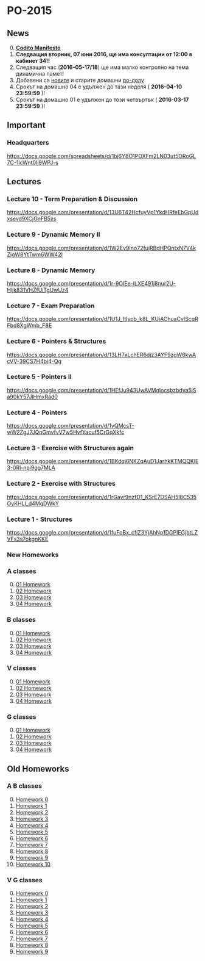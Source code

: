 # PO-2015

## News

0. [**Codito Manifesto**](https://docs.google.com/document/d/1Ub5tekkCVQxmzpmYgjHmaMqOzvXWb5T1P_fzYIMox8M/edit#)
0. **Следващия вторник, 07 юни 2016, ще има консултации от 12:00 в кабинет 34!!**
0. Следващия час (**2016-05-17/18**) ще има малко контролно на тема динамична памет!
0. Добавени са [новите](#new-homeworks) и старите домашни [по-долу](#old-homeworks)
0. Срокът на домашно 04 е удължен до тази неделя ( **2016-04-10 23:59:59** )!
0. Срокът на домашно 01 е удължен до този четвъртък ( **2016-03-17 23:59:59** )!

## Important

### Headquarters
https://docs.google.com/spreadsheets/d/1bj6Y8O1POXFm2LN03ut5ORoGL7C-1lcWnt0Ij9WPJ-s

## Lectures

### Lecture 10 - Term Preparation & Discussion
https://docs.google.com/presentation/d/13U6T42HcfuyVp1YkdHRfeEbGpUdxsevd9XCjGnFB5xs

### Lecture 9 - Dynamic Memory II
https://docs.google.com/presentation/d/1W2Ev9Ino72fujRBdHPQntxN7V4kZigW8YtTwm6WW42I

### Lecture 8 - Dynamic Memory
https://docs.google.com/presentation/d/1r-9OIEe-ILXE491j8nur2U-Hljk831VHZfUiTgUwUz4

### Lecture 7 - Exam Preparation
https://docs.google.com/presentation/d/1U1J_ItIyob_k8L_KUiAChuaCvIScqRFbd8XgWmb_F8E

### Lecture 6 - Pointers & Structures
https://docs.google.com/presentation/d/13LH7xLchER6djz3AYF9zgW6kwAcVV-39CS7H4bi4-Qg

### Lecture 5 - Pointers II
https://docs.google.com/presentation/d/1HEfJu943UwAVMqIocsbzbdva5lSa90kY57JlHmxRad0

### Lecture 4 - Pointers
https://docs.google.com/presentation/d/1vQMcsT-wW2ZgJ7JQnGmvfvV7w5HvfYacuf5CrGqXkfc

### Lecture 3 - Exercise with Structures again
https://docs.google.com/presentation/d/1BKdqi6NKZqAuD1JarhkKTMQQKlE3-0Rl-npi9gg7MLA

### Lecture 2 - Exercise with Structures
https://docs.google.com/presentation/d/1rGavr9nzfD1_KSrE7DSAH5l8C535OyKHLI_d4MqDWkY

### Lecture 1 - Structures
https://docs.google.com/presentation/d/1fuFoBx_cfjZ3YjAhNp1DGPIEGjbtLZVFs3s7okgnKKE

### New Homeworks
### A classes

0. [01 Homework](A/01/README.md)
0. [02 Homework](A/02/README.md)
0. [03 Homework](A/03/README.md)
0. [04 Homework](A/04/README.md)

### B classes

0. [01 Homework](B/01/README.md)
0. [02 Homework](B/02/README.md)
0. [03 Homework](B/03/README.md)
0. [04 Homework](B/04/README.md)

### V classes

0. [01 Homework](V/01/README.md)
0. [02 Homework](V/02/README.md)
0. [03 Homework](V/03/README.md)
0. [04 Homework](V/04/README.md)

### G classes

0. [01 Homework](G/01/README.md)
0. [02 Homework](G/02/README.md)
0. [03 Homework](G/03/README.md)
0. [04 Homework](G/04/README.md)

## Old Homeworks
### A B classes

0. [Homework 0](https://docs.google.com/presentation/d/15i3rlAeGX7YnCt7fVq6AdZf33Lgc4AOHWvTnDC-I24I/edit#slide=id.ge063510e8_0_62)
0. [Homework 1](https://docs.google.com/presentation/d/1UHWhWwYfh_dR-PtyRLMt5ErcFaGYvAONQd0QDdtNBJw/edit#slide=id.ge0dd53ff7_5_0)
0. [Homework 2](https://docs.google.com/presentation/d/1XBt84LbKHvRd92zLgaLcyC-ga0Ymlrs9H3_7NUn-1lc/edit#slide=id.gca15bdc74_0_9)
0. [Homework 3](https://docs.google.com/presentation/d/1PKipJkyZJxG-_6vHuSciKRCL-OHaZD08dPUeGGyyDis/edit#slide=id.ge4ead636d_3_0)
0. [Homework 4](https://docs.google.com/presentation/d/1XxmPMCg7fDMh8XkRo6sjJ47adUxvCwc2l1x0zk2VuvU/edit#slide=id.ge2ff8ea56_0_81)
0. [Homework 5](https://docs.google.com/presentation/d/10q2iBU8VYUDIngCjbA675dtCbU9aMyeqI7Z1Q0ij19I/edit#slide=id.ge5170674f_0_5)
0. [Homework 6](https://docs.google.com/presentation/d/1tRrXE61UccF3Ty51pkHkuN0QczQ71S7A3bkpyadLfTc/edit#slide=id.ge64dbcdf6_0_0)
0. [Homework 7](https://docs.google.com/presentation/d/1he0lQnT8k7faavvAh3EyKgCmYGMhPpzS3WpOWJUZEYM/edit#slide=id.gcd29c2a72_1_45)
0. [Homework 8](https://drive.google.com/file/d/0B83l5t-0yjU7Vl91Yy1PUFlXTkk/view?usp=sharing)
0. [Homework 9](https://docs.google.com/document/d/1B-ZN-pwSB-dur0p8-I6wCR30YU9-cazD3RDD0xIHM-8/edit?usp=sharing)
0. [Homework 10](https://docs.google.com/document/d/1zfNtzMacO3EzNS0s3qsNjvycLpoIzZhwz0AGDp1jYKI/edit?usp=sharing)


### V G classes
0. [Homework 0](https://docs.google.com/presentation/d/1Ztt6_sHYvs9JuNK0m6QUJHyzp6JfFIvFhnqNsA6blLY/edit#slide=id.ge063510e8_0_62)
0. [Homework 1](https://docs.google.com/presentation/d/1KOyuzeBV7ntvg9sK8BPb9_TOF_G3U41yDk8WuwOEQrI/edit#slide=id.ge0dd53ff7_5_0)
0. [Homework 2](https://docs.google.com/presentation/d/1sl-jsBzLDeq8aBuznykwE2DgBNy3FaxIg_yTlVnI-Ns/edit#slide=id.gca15bdc74_0_9)
0. [Homework 3](https://docs.google.com/presentation/d/1SWbUvnJkjZJqK_KDZb2O7CjHzyhScHkwgjWvy-dj18c/edit?usp=sharing)
0. [Homework 4](https://docs.google.com/presentation/d/1Y9Dmt3qMC40y9lWTGnSDuln8DtaD4jPIEW-zDM55dPs/edit#slide=id.ge64dbcdf6_0_0)
0. [Homework 5](https://docs.google.com/presentation/d/1qtS_InM-Jb2NnXoq28iCLqruC1uItbMSonSd7DRXgiE/edit#slide=id.gcd29c2a72_1_45)
0. [Homework 6](https://docs.google.com/document/d/1ECwpTZMThp4K06acrtqCWeSe0tQlt7oKUKRvOIQjMrM/edit)
0. [Homework 7](https://drive.google.com/file/d/0B83l5t-0yjU7Vl91Yy1PUFlXTkk/view?usp=sharing)
0. [Homework 8](https://docs.google.com/document/d/1B-ZN-pwSB-dur0p8-I6wCR30YU9-cazD3RDD0xIHM-8/edit?usp=sharing)
0. [Homework 9](https://docs.google.com/document/d/1zfNtzMacO3EzNS0s3qsNjvycLpoIzZhwz0AGDp1jYKI/edit?usp=sharing)
